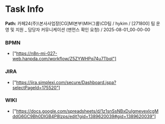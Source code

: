 # Task Info

**Path:** 카페24(주)\본사사업장\[CG]MI본부\MIH그룹\CD팀 / hykim / [271800] 팀 운영 및 지원 _ 담당자 커뮤니케이션 (맨먼스 확인 요청) / 2025-08-01_00-00-00

### BPMN
- ["https://n8n-mi-027-web.hanpda.com/workflow/Z5ZYWHPq74u7Tbql"]

### JIRA
- ["https://jira.simplexi.com/secure/Dashboard.jspa?selectPageId=175520"]

### WIKI
- ["https://docs.google.com/spreadsheets/d/1z1snSsNBxDuIgmevexIcgMddG6GC9Bh0DIGB4P8lzps/edit?gid=1389620039#gid=1389620039"]

